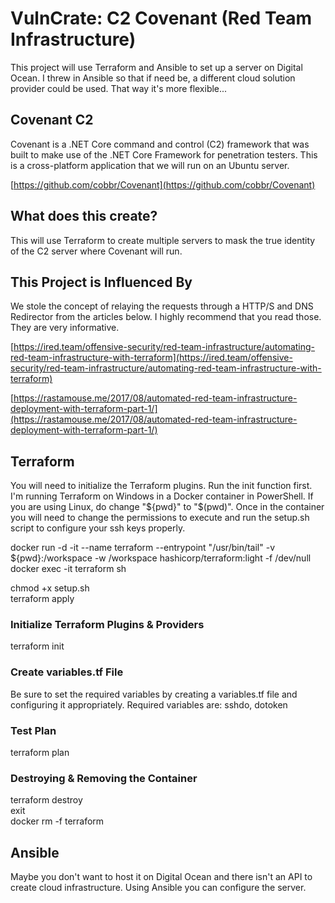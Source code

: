 
# VulnCrate: C2 Covenant (Red Team Infrastructure)
This project will use Terraform and Ansible to set up a server on Digital Ocean. I threw in Ansible so that if need be, a different cloud solution provider could be used. That way it's more flexible...

## Covenant C2
Covenant is a .NET Core command and control (C2) framework that was built to make use of the .NET Core Framework for penetration testers. This is a cross-platform application that we will run on an Ubuntu server.

[https://github.com/cobbr/Covenant](https://github.com/cobbr/Covenant)
 
## What does this create?
This will use Terraform to create multiple servers to mask the true identity of the C2 server where Covenant will run.

## This Project is Influenced By
We stole the concept of relaying the requests through a HTTP/S and DNS Redirector from the articles below. I highly recommend that you read those. They are very informative.

[https://ired.team/offensive-security/red-team-infrastructure/automating-red-team-infrastructure-with-terraform](https://ired.team/offensive-security/red-team-infrastructure/automating-red-team-infrastructure-with-terraform)  

[https://rastamouse.me/2017/08/automated-red-team-infrastructure-deployment-with-terraform-part-1/](https://rastamouse.me/2017/08/automated-red-team-infrastructure-deployment-with-terraform-part-1/)

## Terraform
You will need to initialize the Terraform plugins. Run the init function first. I'm running Terraform on Windows in a Docker container in PowerShell. If you are using Linux, do change "${pwd}" to "$(pwd)". Once in the container you will need to change the permissions to execute and run the setup.sh script to configure your ssh keys properly.

docker run -d -it --name terraform --entrypoint "/usr/bin/tail" -v ${pwd}:/workspace -w /workspace hashicorp/terraform:light -f /dev/null  
docker exec -it terraform sh

chmod +x setup.sh  
terraform apply  

### Initialize Terraform Plugins & Providers
terraform init

### Create variables.tf File
Be sure to set the required variables by creating a variables.tf file and configuring it appropriately.
Required variables are: sshdo, dotoken

### Test Plan
terraform plan

### Destroying & Removing the Container
terraform destroy  
exit  
docker rm -f terraform  

## Ansible
Maybe you don't want to host it on Digital Ocean and there isn't an API to create cloud infrastructure. Using Ansible you can configure the server.